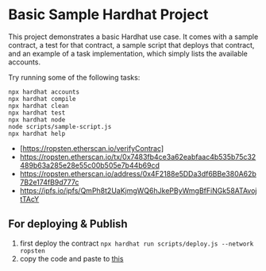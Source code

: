 # Basic Sample Hardhat Project

This project demonstrates a basic Hardhat use case. It comes with a sample contract, a test for that contract, a sample script that deploys that contract, and an example of a task implementation, which simply lists the available accounts.

Try running some of the following tasks:

```shell
npx hardhat accounts
npx hardhat compile
npx hardhat clean
npx hardhat test
npx hardhat node
node scripts/sample-script.js
npx hardhat help
```

- [https://ropsten.etherscan.io/verifyContrac]
- https://ropsten.etherscan.io/tx/0x7483fb4ce3a62eabfaac4b535b75c32489b63a285e28e55c00b505e7b44b69cd
- https://ropsten.etherscan.io/address/0x4F2188e5DDa3df6BBe380A62b7B2e174fB9d777c
- https://ipfs.io/ipfs/QmPh8t2UaKjmgWQ6hJkePByWmgBfFiNGk58ATAvojtTAcY

## For deploying & Publish

1. first deploy the contract `npx hardhat run scripts/deploy.js --network ropsten`
1. copy the code and paste to [this]()

